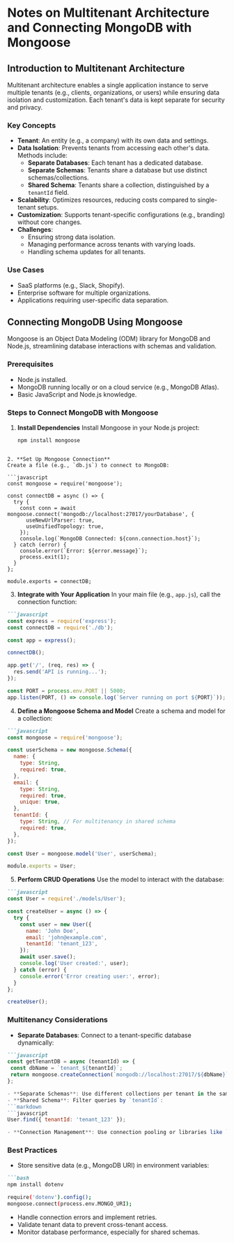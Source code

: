 # Notes on Multitenant Architecture and Connecting MongoDB with Mongoose

## Introduction to Multitenant Architecture

Multitenant architecture enables a single application instance to serve multiple tenants (e.g., clients, organizations, or users) while ensuring data isolation and customization. Each tenant's data is kept separate for security and privacy.

### Key Concepts
- **Tenant**: An entity (e.g., a company) with its own data and settings.
- **Data Isolation**: Prevents tenants from accessing each other's data. Methods include:
  - **Separate Databases**: Each tenant has a dedicated database.
  - **Separate Schemas**: Tenants share a database but use distinct schemas/collections.
  - **Shared Schema**: Tenants share a collection, distinguished by a `tenantId` field.
- **Scalability**: Optimizes resources, reducing costs compared to single-tenant setups.
- **Customization**: Supports tenant-specific configurations (e.g., branding) without core changes.
- **Challenges**:
  - Ensuring strong data isolation.
  - Managing performance across tenants with varying loads.
  - Handling schema updates for all tenants.

### Use Cases
- SaaS platforms (e.g., Slack, Shopify).
- Enterprise software for multiple organizations.
- Applications requiring user-specific data separation.

## Connecting MongoDB Using Mongoose

Mongoose is an Object Data Modeling (ODM) library for MongoDB and Node.js, streamlining database interactions with schemas and validation.

### Prerequisites
- Node.js installed.
- MongoDB running locally or on a cloud service (e.g., MongoDB Atlas).
- Basic JavaScript and Node.js knowledge.

### Steps to Connect MongoDB with Mongoose

1. **Install Dependencies**
   Install Mongoose in your Node.js project:
   ```bash
   npm install mongoose
```

2. **Set Up Mongoose Connection**
Create a file (e.g., `db.js`) to connect to MongoDB:

```javascript
const mongoose = require('mongoose');

const connectDB = async () => {
  try {
    const conn = await mongoose.connect('mongodb://localhost:27017/yourDatabase', {
      useNewUrlParser: true,
      useUnifiedTopology: true,
    });
    console.log(`MongoDB Connected: ${conn.connection.host}`);
  } catch (error) {
    console.error(`Error: ${error.message}`);
    process.exit(1);
  }
};

module.exports = connectDB;
```

3. **Integrate with Your Application**
In your main file (e.g., `app.js`), call the connection function:
```markdown
```javascript
const express = require('express');
const connectDB = require('./db');

const app = express();

connectDB();

app.get('/', (req, res) => {
  res.send('API is running...');
});

const PORT = process.env.PORT || 5000;
app.listen(PORT, () => console.log(`Server running on port ${PORT}`));
```

4. **Define a Mongoose Schema and Model**
Create a schema and model for a collection:
```markdown
```javascript
const mongoose = require('mongoose');

const userSchema = new mongoose.Schema({
  name: {
    type: String,
    required: true,
  },
  email: {
    type: String,
    required: true,
    unique: true,
  },
  tenantId: {
    type: String, // For multitenancy in shared schema
    required: true,
  },
});

const User = mongoose.model('User', userSchema);

module.exports = User;
```

5. **Perform CRUD Operations**
Use the model to interact with the database:
```markdown
```javascript
const User = require('./models/User');

const createUser = async () => {
  try {
    const user = new User({
      name: 'John Doe',
      email: 'john@example.com',
      tenantId: 'tenant_123',
    });
    await user.save();
    console.log('User created:', user);
  } catch (error) {
    console.error('Error creating user:', error);
  }
};

createUser();
```

### Multitenancy Considerations
- **Separate Databases**: Connect to a tenant-specific database dynamically:
```markdown
```javascript
const getTenantDB = async (tenantId) => {
 const dbName = `tenant_${tenantId}`;
 return mongoose.createConnection(`mongodb://localhost:27017/${dbName}`);
};

- **Separate Schemas**: Use different collections per tenant in the same database.
- **Shared Schema**: Filter queries by `tenantId`:
```markdown
```javascript
User.find({ tenantId: 'tenant_123' });

- **Connection Management**: Use connection pooling or libraries like `mongoose-tenant` for scalability.
```
### Best Practices
- Store sensitive data (e.g., MongoDB URI) in environment variables:
```markdown
```bash
npm install dotenv

require('dotenv').config();
mongoose.connect(process.env.MONGO_URI);
```
- Handle connection errors and implement retries.
- Validate tenant data to prevent cross-tenant access.
- Monitor database performance, especially for shared schemas.

